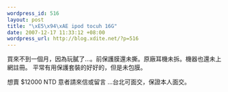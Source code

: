 ```yaml
--- 
wordpress_id: 516
layout: post
title: "\xE5\x94\xAE ipod tocuh 16G"
date: 2007-12-17 11:33:12 +08:00
wordpress_url: http://blog.xdite.net/?p=516
---
```

買來不到一個月，因為玩膩了...。前保護膜還未撕。原廠耳機未拆。機器也還未上網註冊。
平常有用保護套裝的好好的，但是未包膜。

想賣 $12000 NTD 意者請來信或留言 ...台北可面交，保證本人面交。


